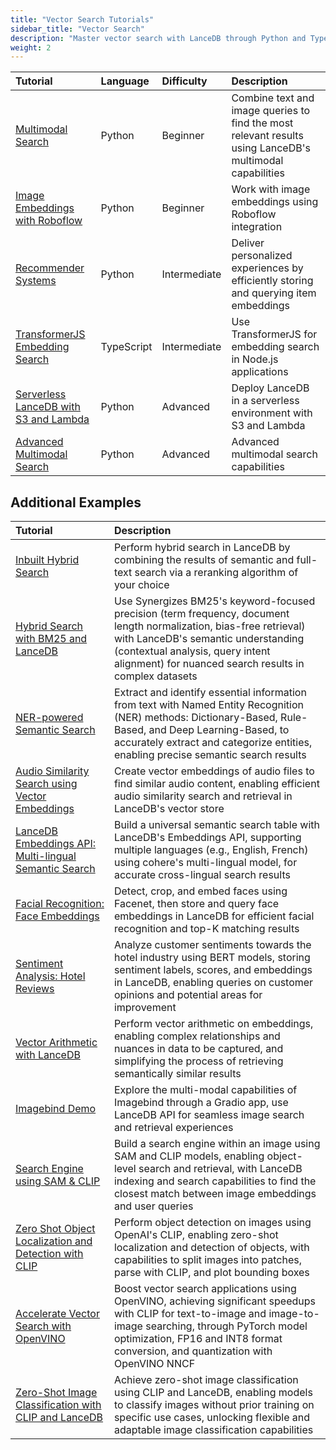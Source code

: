 ```yaml
---
title: "Vector Search Tutorials"
sidebar_title: "Vector Search"
description: "Master vector search with LanceDB through Python and TypeScript tutorials"
weight: 2
---
```


| Tutorial | Language | Difficulty | Description |
|:---------|:---------|:-----------|:------------|
| [Multimodal Search](/docs/tutorials/vector-search/multimodal/) | Python | Beginner | Combine text and image queries to find the most relevant results using LanceDB's multimodal capabilities |
| [Image Embeddings with Roboflow](/docs/tutorials/vector-search/image_embeddings_roboflow/) | Python | Beginner | Work with image embeddings using Roboflow integration |
| [Recommender Systems](/docs/tutorials/vector-search/recommendersystem/) | Python | Intermediate | Deliver personalized experiences by efficiently storing and querying item embeddings |
| [TransformerJS Embedding Search](/docs/tutorials/vector-search/transformerjs_embedding_search_nodejs/) | TypeScript | Intermediate | Use TransformerJS for embedding search in Node.js applications |
| [Serverless LanceDB with S3 and Lambda](/docs/tutorials/vector-search/serverless_lancedb_with_s3_and_lambda/) | Python | Advanced | Deploy LanceDB in a serverless environment with S3 and Lambda |
| [Advanced Multimodal Search](/docs/tutorials/vector-search/multimodal_search/) | Python | Advanced | Advanced multimodal search capabilities |

## Additional Examples

| Tutorial | Description |
|:-----------------|:---------------|
| [Inbuilt Hybrid Search](https://github.com/lancedb/vectordb-recipes/blob/main/examples/Inbuilt-Hybrid-Search) | Perform hybrid search in LanceDB by combining the results of semantic and full-text search via a reranking algorithm of your choice |
| [Hybrid Search with BM25 and LanceDB](https://github.com/lancedb/vectordb-recipes/blob/main/examples/Hybrid_search_bm25_lancedb) | Use Synergizes BM25's keyword-focused precision (term frequency, document length normalization, bias-free retrieval) with LanceDB's semantic understanding (contextual analysis, query intent alignment) for nuanced search results in complex datasets |
| [NER-powered Semantic Search](https://github.com/lancedb/vectordb-recipes/blob/main/tutorials/NER-powered-Semantic-Search) | Extract and identify essential information from text with Named Entity Recognition (NER) methods: Dictionary-Based, Rule-Based, and Deep Learning-Based, to accurately extract and categorize entities, enabling precise semantic search results |
| [Audio Similarity Search using Vector Embeddings](https://github.com/lancedb/vectordb-recipes/tree/main/examples/archived_examples/audio_search) | Create vector embeddings of audio files to find similar audio content, enabling efficient audio similarity search and retrieval in LanceDB's vector store |
| [LanceDB Embeddings API: Multi-lingual Semantic Search](https://github.com/lancedb/vectordb-recipes/tree/main/examples/archived_examples/multi-lingual-wiki-qa) | Build a universal semantic search table with LanceDB's Embeddings API, supporting multiple languages (e.g., English, French) using cohere's multi-lingual model, for accurate cross-lingual search results |
| [Facial Recognition: Face Embeddings](https://github.com/lancedb/vectordb-recipes/tree/main/examples/archived_examples/facial_recognition) | Detect, crop, and embed faces using Facenet, then store and query face embeddings in LanceDB for efficient facial recognition and top-K matching results |
| [Sentiment Analysis: Hotel Reviews](https://github.com/lancedb/vectordb-recipes/blob/main/examples/Sentiment-Analysis-Analyse-Hotel-Reviews) | Analyze customer sentiments towards the hotel industry using BERT models, storing sentiment labels, scores, and embeddings in LanceDB, enabling queries on customer opinions and potential areas for improvement |
| [Vector Arithmetic with LanceDB](https://github.com/lancedb/vectordb-recipes/blob/main/examples/Vector-Arithmetic-with-LanceDB) | Perform vector arithmetic on embeddings, enabling complex relationships and nuances in data to be captured, and simplifying the process of retrieving semantically similar results |
| [Imagebind Demo](https://github.com/lancedb/vectordb-recipes/blob/main/examples/imagebind_demo) | Explore the multi-modal capabilities of Imagebind through a Gradio app, use LanceDB API for seamless image search and retrieval experiences |
| [Search Engine using SAM & CLIP](https://github.com/lancedb/vectordb-recipes/blob/main/examples/search-within-images-with-sam-and-clip) | Build a search engine within an image using SAM and CLIP models, enabling object-level search and retrieval, with LanceDB indexing and search capabilities to find the closest match between image embeddings and user queries |
| [Zero Shot Object Localization and Detection with CLIP](https://github.com/lancedb/vectordb-recipes/blob/main/examples/zero-shot-object-detection-CLIP) | Perform object detection on images using OpenAI's CLIP, enabling zero-shot localization and detection of objects, with capabilities to split images into patches, parse with CLIP, and plot bounding boxes |
| [Accelerate Vector Search with OpenVINO](https://github.com/lancedb/vectordb-recipes/blob/main/examples/Accelerate-Vector-Search-Applications-Using-OpenVINO) | Boost vector search applications using OpenVINO, achieving significant speedups with CLIP for text-to-image and image-to-image searching, through PyTorch model optimization, FP16 and INT8 format conversion, and quantization with OpenVINO NNCF |
| [Zero-Shot Image Classification with CLIP and LanceDB](https://github.com/lancedb/vectordb-recipes/tree/main/examples/archived_examples/zero-shot-image-classification) | Achieve zero-shot image classification using CLIP and LanceDB, enabling models to classify images without prior training on specific use cases, unlocking flexible and adaptable image classification capabilities |





